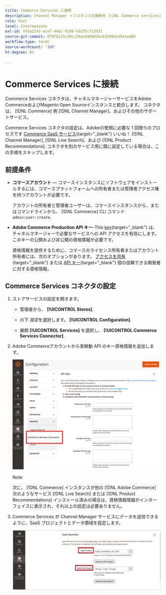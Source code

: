 ```yaml
---
title: Commerce Services に接続
description: Channel Manager インスタンスの接続先 [!DNL Commerce services] コマースインスタンス、チャネルマネージャー、およびその他のサポートサービス間でのデータ同期と通信を有効にする。
role: User
level: Intermediate
exl-id: 97da2142-ecef-44dc-91d8-5dc55c713d31
source-git-commit: 8f07b215c20cc28aa9a6862bcb2b00da30a1ed84
workflow-type: tm+mt
source-wordcount: '300'
ht-degree: 0%

---
```


# Commerce Services に接続

Commerce Services コネクタは、チャネルマネージャーサービスをAdobe CommerceおよびMagento Open Sourceインスタンスと統合します。 コネクタは、 [!DNL Commerce] 例 [!DNL Channel Manager]、およびその他のサポートサービス。

Commerce Services コネクタの設定は、Adobeの使用に必要な 1 回限りのプロセスです [Commerce SaaS サービス](https://experienceleague.adobe.com/docs/commerce-merchant-services/user-guides/home.html){target=&quot;_blank&quot;} いいね！ [!DNL Channel Manager], [!DNL Live Search]、および [!DNL Product Recommendations]. コネクタを別のサービス用に既に設定している場合は、この手順をスキップします。

## 前提条件

- **コマースアカウント** — コマースインスタンスにソフトウェアをインストールするには、コマースプラットフォームへの所有者または管理者アクセス権を持つアカウントが必要です。

   アカウントの所有者と管理者ユーザーは、コマースインスタンスから、またはコマンドラインから、 [!DNL Commerce] CLI コマンド `admin:user:create`.

- **Adobe Commerce Production API キー**-This [key](https://docs.magento.com/user-guide/system/saas.html#apikey){target=&quot;_blank&quot;} は、チャネルマネージャーで必要なサービスへの API アクセスを有効にします。 このキーの公開および非公開の資格情報が必要です。

   資格情報を提供するために、コマースのライセンス所有者またはアカウント所有者には、次のオプションがあります。
   [アクセスを共有](https://docs.magento.com/user-guide/magento/magento-account-share.html){target=&quot;_blank&quot;} または [API キー](https://docs.magento.com/user-guide/system/saas.html#apikey){target=&quot;_blank&quot;} 個の信頼できる開発者に対する資格情報。

## Commerce Services コネクタの設定

1. ストアサービスの設定を開きます。

   - 管理者から、 **[!UICONTROL Stores]**.

   - の下 *設定*&#x200B;を選択します。 **[!UICONTROL Configuration]**.

   - 展開 **[!UICONTROL Services]** を選択し、 **[!UICONTROL Commerce Services Connector]**.

1. Adobe Commerceアカウントから実稼動 API のキー資格情報を追加します。

   ![[!DNL Commerce Service Connector] サービス [!DNL Admin] 表示](assets/commerce-services-connector-admin-service-view.png)


   >[!NOTE]
   >
   > 次に、 [!DNL Commerce] インスタンスが他の [!DNL Adobe Commerce] 次のようなサービス [!DNL Live Search] または [!DNL Product Recommendations] インストール済みの場合は、資格情報情報がインターフェイスに表示され、それ以上の設定は必要ありません。

1. Commerce Services が Channel Manager サービスにデータを送信できるように、SaaS プロジェクトとデータ領域を設定します。

   ![[!DNL Commerce Service Connector] での SaaS 識別子の設定 [!DNL Admin] 表示](assets/commerce-services-connector-saas-config.png)

